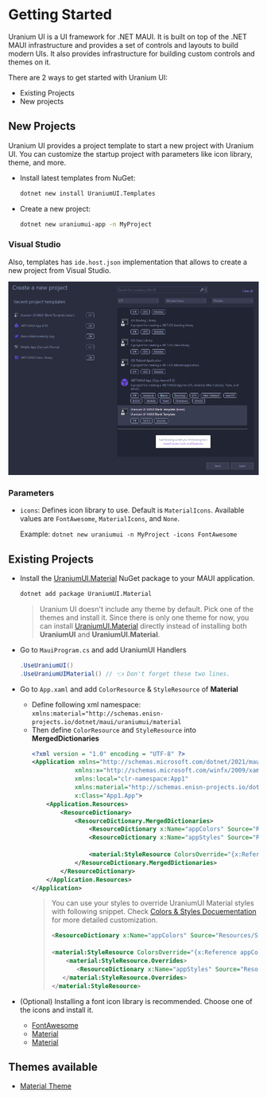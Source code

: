 # Getting Started
Uranium UI is a UI framework for .NET MAUI. It is built on top of the .NET MAUI infrastructure and provides a set of controls and layouts to build modern UIs. It also provides infrastructure for building custom controls and themes on it.

There are 2 ways to get started with Uranium UI:
- Existing Projects
- New projects

## New Projects

Uranium UI provides a project template to start a new project with Uranium UI. You can customize the startup project with parameters like icon library, theme, and more.

- Install latest templates from NuGet: 
    ```bash
    dotnet new install UraniumUI.Templates
    ```

- Create a new project: 
  ```bash
  dotnet new uraniumui-app -n MyProject
  ```

### Visual Studio
Also, templates has `ide.host.json` implementation that allows to create a new project from Visual Studio.

![Uranium UI Visual Studio](images/getting-started-visual-studio.gif)

### Parameters

- `icons`: Defines icon library to use. Default is `MaterialIcons`. Available values are `FontAwesome`, `MaterialIcons`, and `None`.

    Example: `dotnet new uraniumui -n MyProject -icons FontAwesome`

## Existing Projects
- Install the [UraniumUI.Material](https://www.nuget.org/packages/UraniumUI.Material/) NuGet package to your MAUI application.
    ```bash
    dotnet add package UraniumUI.Material
    ```

    > Uranium UI doesn't include any theme by default. Pick one of the themes and install it. Since there is only one theme for now, you can install [UraniumUI.Material](https://www.nuget.org/packages/UraniumUI.Material/) directly instead of installing both **UraniumUI** and **UraniumUI.Material**.



- Go to `MauiProgram.cs` and add UraniumUI Handlers

    ```csharp
    .UseUraniumUI()
    .UseUraniumUIMaterial() // 👈 Don't forget these two lines.
    ```


- Go to `App.xaml` and add `ColorResource` & `StyleResource` of **Material**
    - Define following xml namespace: `xmlns:material="http://schemas.enisn-projects.io/dotnet/maui/uraniumui/material`
    - Then define `ColorResource` and `StyleResource` into **MergedDictionaries**
        ```xml
        <?xml version = "1.0" encoding = "UTF-8" ?>
        <Application xmlns="http://schemas.microsoft.com/dotnet/2021/maui"
                    xmlns:x="http://schemas.microsoft.com/winfx/2009/xaml"
                    xmlns:local="clr-namespace:App1"
                    xmlns:material="http://schemas.enisn-projects.io/dotnet/maui/uraniumui/material"
                    x:Class="App1.App">
            <Application.Resources>
                <ResourceDictionary>
                    <ResourceDictionary.MergedDictionaries>
                        <ResourceDictionary x:Name="appColors" Source="Resources/Styles/Colors.xaml" />
                        <ResourceDictionary x:Name="appStyles" Source="Resources/Styles/Styles.xaml" />
        
                        <material:StyleResource ColorsOverride="{x:Reference appColors}" BasedOn="{x:Reference appStyles}" />
                    </ResourceDictionary.MergedDictionaries>
                </ResourceDictionary>
            </Application.Resources>
        </Application>
        ```
        > You can use your styles to override UraniumUI Material styles with following snippet. Check [Colors & Styles Docuementation](themes/material/ColorsAndStyles.md) for more detailed customization.
        > ```xml
        > <ResourceDictionary x:Name="appColors" Source="Resources/Styles/Colors.xaml" />
        >
        > <material:StyleResource ColorsOverride="{x:Reference appColors}">
        >     <material:StyleResource.Overrides>
        >        <ResourceDictionary x:Name="appStyles" Source="Resources/Styles/Styles.xaml" />
        >    </material:StyleResource.Overrides>
        > </material:StyleResource>
        > ```


- (Optional) Installing a font icon library is recommended. Choose one of the icons and install it.
  -  [FontAwesome](theming/Icons.md#fontawesome)
  -  [Material](theming/Icons.md#material-icons)
  -  [Material](theming/Icons.md#segoe-fluent-icons)

## Themes available
 - [Material Theme](themes/material/Index.md)
